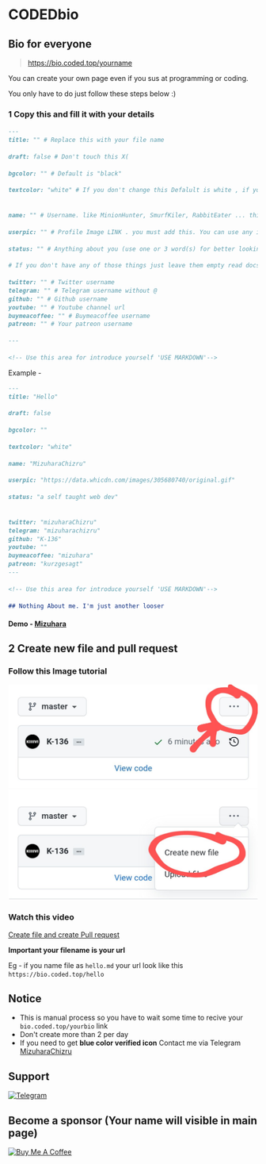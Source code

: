 # CODEDbio

## Bio for everyone 

> https://bio.coded.top/yourname

You can create your own page even if you sus at programming or coding.

You only have to do just follow these steps below :)


### 1 Copy this and fill it with your details 


```markdown
---
title: "" # Replace this with your file name

draft: false # Don't touch this X(

bgcolor: "" # Default is "black"

textcolor: "white" # If you don't change this Defalult is white , if you use light color for bg leave it empty or if you you use dark color for bg use light color


name: "" # Username. like MinionHunter, SmurfKiler, RabbitEater ... this will work as your username

userpic: "" # Profile Image LINK . you must add this. You can use any image svg/png/jpg/gif any

status: "" # Anything about you (use one or 3 word(s) for better looking)

# If you don't have any of those things just leave them empty read docs for more https://docs.coded.top

twitter: "" # Twitter username
telegram: "" # Telegram username without @
github: "" # Github username
youtube: "" # Youtube channel url
buymeacoffee: "" # Buymeacoffee username
patreon: "" # Your patreon username 

---

<!-- Use this area for introduce yourself 'USE MARKDOWN'-->


```

Example -


```markdown
---
title: "Hello"

draft: false

bgcolor: "" 

textcolor: "white" 

name: "MizuharaChizru"

userpic: "https://data.whicdn.com/images/305680740/original.gif"

status: "a self taught web dev"


twitter: "mizuharaChizru"
telegram: "mizuharachizru" 
github: "K-136"
youtube: ""
buymeacoffee: "mizuhara"
patreon: "kurzgesagt"
---

<!-- Use this area for introduce yourself 'USE MARKDOWN'-->

## Nothing About me. I'm just another looser 

```
#### Demo - [Mizuhara](https://bio.coded.top/mizuhara)


## 2 Create new file and pull request

### Follow this Image tutorial 

<img src="static/images/a.jpg" />
<br/>
<img src="static/images/b.jpg" />

### Watch this video

<a href="">Create file and create Pull request</a>

**Important your filename is your url**

Eg - if you name file as ```hello.md``` your url look like this ```https://bio.coded.top/hello```

## Notice

- This is manual process so you have to wait some time to recive your ```bio.coded.top/yourbio``` link
- Don't create more than 2 per day
- If you need to get **blue color verified icon** Contact me via Telegram [MizuharaChizru](https://t.me/MizuharaChizru)

## Support

[![Telegram](https://img.shields.io/badge/Owner-Mizuhara-blue?style=social&logo=Telegram)](//t.me/MizuharaChizru)

## Become a sponsor (Your name will visible in main page)

<a href="//www.buymeacoffee.com/Mizuhara" target="_blank"><img src="https://cdn.buymeacoffee.com/buttons/v2/default-blue.png" alt="Buy Me A Coffee" height="40px" ></a>




